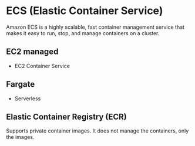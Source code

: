 # ECS (Elastic Container Service)

Amazon ECS is a highly scalable, fast container management service that makes it easy to run, stop, and manage containers on a cluster.

## EC2 managed

- EC2 Container Service

## Fargate

- Serverless

## Elastic Container Registry (ECR)

Supports private container images. It does not manage the containers, only the images.
